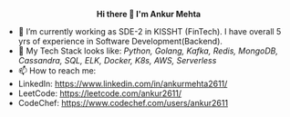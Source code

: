 <p align="center">
 <b> Hi there 👋 I'm Ankur Mehta </b>
</p>

- 🔭 I’m currently working as SDE-2 in KISSHT (FinTech). I have overall 5 yrs of experience in Software Development(Backend).
- 🌱 My Tech Stack looks like: <I> Python, Golang, Kafka, Redis, MongoDB, Cassandra, SQL, ELK, Docker, K8s, AWS, Serverless </I>
- 📫 How to reach me: 
- LinkedIn: https://www.linkedin.com/in/ankurmehta2611/ 
- LeetCode: https://leetcode.com/ankur2611/
- CodeChef: https://www.codechef.com/users/ankur2611 

